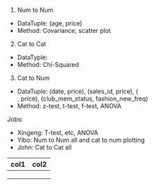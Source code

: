 1. Num to Num 
  - DataTuple: (age, price)
  - Method: Covariance, scatter plot
2. Cat to Cat
  - DataTyple: 
  - Method: Chi-Squared 
3. Cat to Num
  - DataTuple: (date, price), (sales_id, price), (<article related>, price), (club_mem_status, fashion_new_freq)
  - Method: z-test, t-test, f-test, ANOVA 

  Jobs:
  - Xingeng: T-test, etc, ANOVA
  - Yibo: Num to Num all and cat to num plotting
  - John: Cat to Cat all

|col1|col2|
|---|---|
|   |   |
|   |   |
|   |   |
